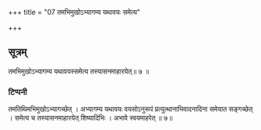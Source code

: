 +++
title = "07 तमभिमुखोऽभ्यागम्य यथावयः समेत्य"

+++
## सूत्रम्
तमभिमुखोऽभ्यागम्य यथावयस्समेत्य तस्यासनमाहारयेत्॥ ७ ॥  
### टिप्पनी
तमतिथिमभिमुखोऽभ्यागच्छेत् । अभ्यागम्य यथावयः वयसोऽनुरूपं प्रत्युत्थानाभिवादनादिना समेयात सङ्गच्छेत् । समेत्य च तस्यासनमाहारयेत् शिष्यादिभिः । अभावे स्वयमाहरेत् ॥ ७॥  
